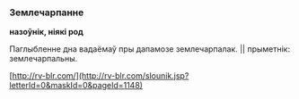### Землечарпанне
**назоўнік, ніякі род**

Паглыбленне дна вадаёмаў пры дапамозе землечарпалак. || прыметнік: землечарпальны.

<a rel="author">[http://rv-blr.com/](http://rv-blr.com/slounik.jsp?letterId=0&maskId=0&pageId=1148)</a>
